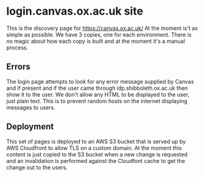 # login.canvas.ox.ac.uk site

This is the discovery page for https://canvas.ox.ac.uk/ At the moment is't as 
simple as possible. We have 3 copies, one for each environment. There is no
magic about how each copy is built and at the moment it's a manual process.

## Errors

The login page attempts to look for any error message supplied by Canvas and
if present and if the user came through idp.shibboleth.ox.ac.uk then show it
to the user. We don't allow any HTML to be displayed to the user, just plain
text. This is to prevent random hosts on the internet displaying messages
to users.

## Deployment

This set of pages is deployed to an AWS S3 bucket that is served up by AWS
Cloudfront to allow TLS on a custom domain. At the moment this content is
just copied to the S3 bucket when a new change is requested and an 
invalidation is performed against the Cloudfont cache to get the change out
to the users.

